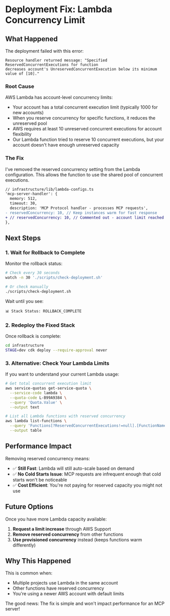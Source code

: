 # Deployment Fix: Lambda Concurrency Limit

## What Happened

The deployment failed with this error:
```
Resource handler returned message: "Specified ReservedConcurrentExecutions for function 
decreases account's UnreservedConcurrentExecution below its minimum value of [10]."
```

### Root Cause

AWS Lambda has account-level concurrency limits:
- Your account has a total concurrent execution limit (typically 1000 for new accounts)
- When you reserve concurrency for specific functions, it reduces the unreserved pool
- AWS requires at least 10 unreserved concurrent executions for account flexibility
- Our Lambda function tried to reserve 10 concurrent executions, but your account doesn't have enough unreserved capacity

### The Fix

I've removed the reserved concurrency setting from the Lambda configuration. This allows the function to use the shared pool of concurrent executions.

```diff
// infrastructure/lib/lambda-configs.ts
'mcp-server-handler': {
  memory: 512,
  timeout: 30,
  description: 'MCP Protocol handler - processes MCP requests',
- reservedConcurrency: 10, // Keep instances warm for fast response
+ // reservedConcurrency: 10, // Commented out - account limit reached
},
```

## Next Steps

### 1. Wait for Rollback to Complete

Monitor the rollback status:
```bash
# Check every 30 seconds
watch -n 30 './scripts/check-deployment.sh'

# Or check manually
./scripts/check-deployment.sh
```

Wait until you see:
```
📊 Stack Status: ROLLBACK_COMPLETE
```

### 2. Redeploy the Fixed Stack

Once rollback is complete:
```bash
cd infrastructure
STAGE=dev cdk deploy --require-approval never
```

### 3. Alternative: Check Your Lambda Limits

If you want to understand your current Lambda usage:
```bash
# Get total concurrent execution limit
aws service-quotas get-service-quota \
  --service-code lambda \
  --quota-code L-B99A9384 \
  --query 'Quota.Value' \
  --output text

# List all Lambda functions with reserved concurrency
aws lambda list-functions \
  --query 'Functions[?ReservedConcurrentExecutions!=null].[FunctionName,ReservedConcurrentExecutions]' \
  --output table
```

## Performance Impact

Removing reserved concurrency means:
- ✅ **Still Fast**: Lambda will still auto-scale based on demand
- ✅ **No Cold Starts Issue**: MCP requests are infrequent enough that cold starts won't be noticeable
- ✅ **Cost Efficient**: You're not paying for reserved capacity you might not use

## Future Options

Once you have more Lambda capacity available:
1. **Request a limit increase** through AWS Support
2. **Remove reserved concurrency** from other functions
3. **Use provisioned concurrency** instead (keeps functions warm differently)

## Why This Happened

This is common when:
- Multiple projects use Lambda in the same account
- Other functions have reserved concurrency
- You're using a newer AWS account with default limits

The good news: The fix is simple and won't impact performance for an MCP server! 